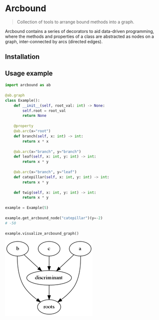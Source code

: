 # Arcbound 
> Collection of tools to arrange bound methods into a graph.

Arcbound contains a series of decorators to aid data-driven programming, where
the methods and properties of a class are abstracted as nodes on a graph,
inter-connected by arcs (directed edges).

## Installation

## Usage example
```python
import arcbound as ab

@ab.graph
class Example():
    def __init__(self, root_val: int) -> None:
        self.root = root_val
        return None

    @property
    @ab.arc(x="root")
    def branch(self, x: int) -> int:
        return x * x 

    @ab.arc(x="branch", y="branch")
    def leaf(self, x: int, y: int) -> int:
        return x * y
    
    @ab.arc(x="branch", y="leaf")
    def catepillar(self, x: int, y: int) -> int:
        return x * y
    
    def twig(self, x: int, y: int) -> int:
        return x * y

example = Example(5)

example.get_arcbound_node("catepillar")(y=-2)
# -50

example.visualize_arcbound_graph()
```
![arcbound_graph](https://github.com/JHwangAstro/arcbound/blob/master/utils/arcbound_graph.png "ArcboundGraph")

